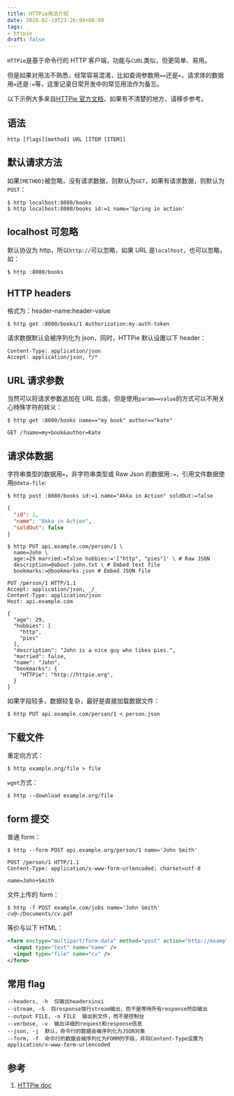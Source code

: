```yaml
---
title: HTTPie用法介绍
date: 2020-02-19T23:26:04+08:00
tags:
- httpie
draft: false
---
```


`HTTPie`是基于命令行的 HTTP 客户端，功能与`CURL`类似，但更简单、易用。

但是如果对用法不熟悉，经常容易混淆，比如查询参数用`==`还是`=`，请求体的数据用`=`还是`:=`等，这里记录日常开发中的常见用法作为备忘。

以下示例大多来自[HTTPie 官方文档](https://httpie.org/doc)，如果有不清楚的地方，请移步参考。

## 语法

```text
http [flags][method] URL [ITEM [ITEM]]
```

## 默认请求方法

如果`[METHOD]`被忽略，没有请求数据，则默认为`GET`，如果有请求数据，则默认为`POST`：

```shell
$ http localhost:8080/books
$ http localhost:8080/books id:=1 name='Spring in action'
```

## localhost 可忽略

默认协议为 http，所以`http://`可以忽略，如果 URL 是`localhost`，也可以忽略，如：

```shell
$ http :8080/books
```

## HTTP headers

格式为：header-name:header-value

```shell
$ http get :8080/books/1 Authorization:my-auth-token
```

请求数据默认会被序列化为 json，同时，HTTPie 默认设置以下 header：

```text
Content-Type: application/json
Accept: application/json, */*
```

## URL 请求参数

当然可以将请求参数追加在 URL 后面，但是使用`param==value`的方式可以不用关心特殊字符的转义：

```shell
$ http get :8080/books name=="my book" author=="kate"
```

```text
GET /?name=my+book&author=Kate
```

## 请求体数据

字符串类型的数据用`=`，非字符串类型或 Raw Json 的数据用`:=`，引用文件数据使用`@data-file`:

```shell
$ http post :8080/books id:=1 name="Akka in Action" soldOut:=false
```

```json
{
  "id": 1,
  "name": "Akka in Action",
  "soldOut": false
}
```

```shell
$ http PUT api.example.com/person/1 \
  name=John \
  age:=29 married:=false hobbies:='["http", "pies"]' \ # Raw JSON
  description=@about-john.txt \ # Embed text file
  bookmarks:=@bookmarks.json # Embed JSON file
```

```text
PUT /person/1 HTTP/1.1
Accept: application/json, _/_
Content-Type: application/json
Host: api.example.com

{
  "age": 29,
  "hobbies": [
    "http",
    "pies"
  ],
  "description": "John is a nice guy who likes pies.",
  "married": false,
  "name": "John",
  "bookmarks": {
    "HTTPie": "http://httpie.org",
  }
}
```

如果字段较多，数据较复杂，最好是直接加载数据文件：

```shell
$ http PUT api.example.com/person/1 < person.json
```

## 下载文件

重定向方式：

```shell
$ http example.org/file > file
```

`wget`方式：

```shell
$ http --download example.org/file
```

## form 提交

普通 form：

```shell
$ http --form POST api.example.org/person/1 name='John Smith'
```

```text
POST /person/1 HTTP/1.1
Content-Type: application/x-www-form-urlencoded; charset=utf-8

name=John+Smith
```

文件上传的 form：

```shell
$ http -f POST example.com/jobs name='John Smith' cv@~/Documents/cv.pdf
```

等价与以下 HTML：

```xml
<form enctype="multipart/form-data" method="post" action="http://example.com/jobs">
  <input type="text" name="name" />
  <input type="file" name="cv" />
</form>
```

## 常用 flag

```text
--headers, -h  仅输出headerxinxi
--stream, -S  将response按行stream输出，而不是等待所有response然后输出
--output FILE, -o FILE  输出到文件，而不是控制台
--verbose, -v  输出详细的request和response信息
--json, -j  默认，命令行的数据会被序列化为JSON对象
--form, -f  命令行的数据会被序列化为FORM的字段，并将Content-Type设置为application/x-www-form-urlencoded
```

## 参考

1. [HTTPie doc](https://httpie.org/doc)


